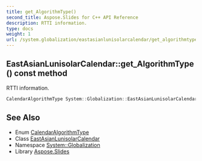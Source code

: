 ```yaml
---
title: get_AlgorithmType()
second_title: Aspose.Slides for C++ API Reference
description: RTTI information.
type: docs
weight: 1
url: /system.globalization/eastasianlunisolarcalendar/get_algorithmtype/
---
```

## EastAsianLunisolarCalendar::get_AlgorithmType() const method


RTTI information.

```cpp
CalendarAlgorithmType System::Globalization::EastAsianLunisolarCalendar::get_AlgorithmType() const override
```

## See Also

* Enum [CalendarAlgorithmType](../../calendaralgorithmtype/)
* Class [EastAsianLunisolarCalendar](../)
* Namespace [System::Globalization](../../)
* Library [Aspose.Slides](../../../)